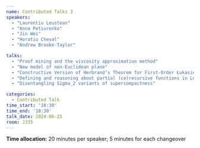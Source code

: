 ```yaml
---
name: Contributed Talks 3
speakers: 
  - "Laurentiu Leustean"
  - "Anna Petiurenko"
  - "Jin Wei"
  - "Horatiu Cheval"
  - "Andrew Brooke-Taylor"

talks: 
  - "Proof mining and the viscosity approximation method"
  - "New model of non-Euclidean plane"
  - "Constructive Version of Herbrand’s Theorem for First-Order Łukasiewicz Logic"
  - "Defining and reasoning about partial (co)recursive functions in Lean"
  - "Disentangling Sigma_2 variants of supercompactness"

categories:
  - Contributed Talk
time_start: '16:30'
time_end: '18:30'
talk_date: 2024-06-25
room: J335
---
```

**Time allocation:** 20 minutes per speaker; 5 minutes for each changeover
